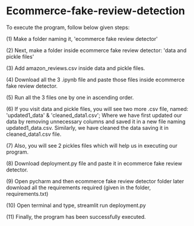 # Ecommerce-fake-review-detection

To execute the program, follow below given steps:

(1) Make a folder naming it, 'ecommerce fake review detector'

(2) Next, make a folder inside ecommerce fake review detector: 'data and pickle files'

(3) Add amazon_reviews.csv inside data and pickle files.

(4) Download all the 3 .ipynb file and paste those files inside ecommerce fake review detector.

(5) Run all the 3 files one by one in ascending order.

(6) If you visit data and pickle files, you will see two more .csv file, named: 'updated1_data' & 'cleaned_data1.csv'; 
Where we have first updated our data by removing unnecessary columns and saved it in a new file naming updated1_data.csv. Similarly, we have cleaned the data saving it in cleaned_data1.csv file.

(7) Also, you will see 2  pickles files which will help us in executing our program.

(8) Download deployment.py file and paste it in ecommerce fake review detector.

(9) Open pycharm and then ecommerce fake review detector folder later download all the requirements required (given in the folder, requirements.txt)

(10) Open terminal and type, streamlit run deployment.py   

(11) Finally, the program has been successfully executed.

